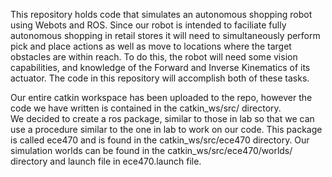 This repository holds code that simulates an autonomous shopping robot using Webots and ROS.  Since our robot is intended to faciliate fully autonomous shopping in retail stores it will need to simultaneously perform pick and place actions as well as move to locations where the target obstacles are within reach.  To do this, the robot will need some vision capabilities, and knowledge of the Forward and Inverse Kinematics of its actuator.  The code in this repository will accomplish both of these tasks.

Our entire catkin workspace has been uploaded to the repo, however the code we have written is contained in the catkin_ws/src/ directory.  
We decided to create a ros package, similar to those in lab so that we can use a procedure similar to the one in lab to work on our code.  This package is called ece470 and is found in the catkin_ws/src/ece470 directory.  Our simulation worlds can be found in the catkin_ws/src/ece470/worlds/ directory and launch file in ece470.launch file.  
